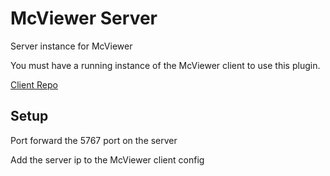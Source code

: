 # McViewer Server
Server instance for McViewer

You must have a running instance of the McViewer client to use this plugin.

[Client Repo]("https://github.com/sverben/viewer-client")

## Setup
Port forward the 5767 port on the server

Add the server ip to the McViewer client config